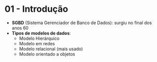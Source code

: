 # 01 - Introdução

* **SGBD** (Sistema Gerenciador de Banco de Dados): surgiu no final dos anos 60
* **Tipos de modelos de dados**:
  * Modelo Hierárquico
  * Modelo em redes
  * Modelo relacional (mais usado)
  * Modelo orientado a objetos